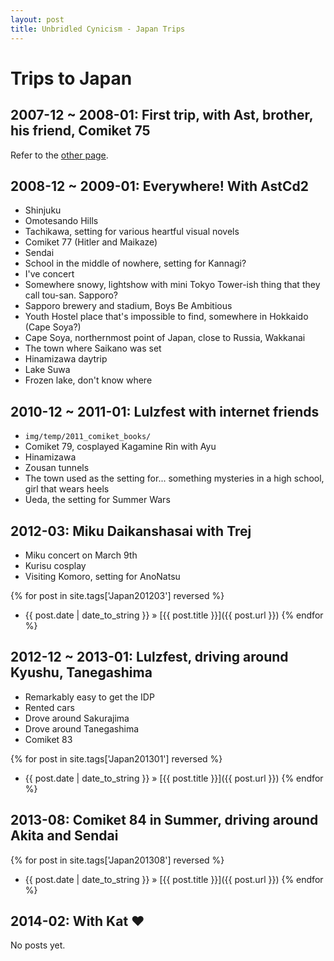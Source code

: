```yaml
---
layout: post
title: Unbridled Cynicism - Japan Trips
---
```


# Trips to Japan

## 2007-12 ~ 2008-01: First trip, with Ast, brother, his friend, Comiket 75

Refer to the [other page](http://furinkan.meidokon.net/200801_japan/log.html).


## 2008-12 ~ 2009-01: Everywhere! With AstCd2

* Shinjuku
* Omotesando Hills
* Tachikawa, setting for various heartful visual novels
* Comiket 77 (Hitler and Maikaze)
* Sendai
* School in the middle of nowhere, setting for Kannagi?
* I've concert
* Somewhere snowy, lightshow with mini Tokyo Tower-ish thing that they call tou-san. Sapporo?
* Sapporo brewery and stadium, Boys Be Ambitious
* Youth Hostel place that's impossible to find, somewhere in Hokkaido (Cape Soya?)
* Cape Soya, northernmost point of Japan, close to Russia, Wakkanai
* The town where Saikano was set
* Hinamizawa daytrip
* Lake Suwa
* Frozen lake, don't know where


## 2010-12 ~ 2011-01: Lulzfest with internet friends

* `img/temp/2011_comiket_books/`
* Comiket 79, cosplayed Kagamine Rin with Ayu
* Hinamizawa
* Zousan tunnels
* The town used as the setting for... something mysteries in a high school, girl that wears heels
* Ueda, the setting for Summer Wars


## 2012-03: Miku Daikanshasai with Trej

* Miku concert on March 9th
* Kurisu cosplay
* Visiting Komoro, setting for AnoNatsu

{% for post in site.tags['Japan201203'] reversed %}
* <span class="datestamp">{{ post.date | date_to_string }}</span> &raquo; [{{ post.title }}]({{ post.url }})
{% endfor %}


## 2012-12 ~ 2013-01: Lulzfest, driving around Kyushu, Tanegashima

* Remarkably easy to get the IDP
* Rented cars
* Drove around Sakurajima
* Drove around Tanegashima
* Comiket 83

{% for post in site.tags['Japan201301'] reversed %}
* <span class="datestamp">{{ post.date | date_to_string }}</span> &raquo; [{{ post.title }}]({{ post.url }})
{% endfor %}


## 2013-08: Comiket 84 in Summer, driving around Akita and Sendai

{% for post in site.tags['Japan201308'] reversed %}
* <span class="datestamp">{{ post.date | date_to_string }}</span> &raquo; [{{ post.title }}]({{ post.url }})
{% endfor %}


## 2014-02: With Kat ♥

No posts yet.
